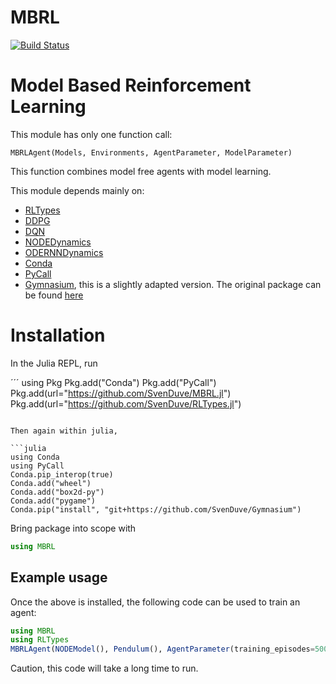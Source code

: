 # MBRL

[![Build Status](https://github.com/SvenDuve/MBRL.jl/actions/workflows/CI.yml/badge.svg?branch=main)](https://github.com/SvenDuve/MBRL.jl/actions/workflows/CI.yml?query=branch%3Amain)


# Model Based Reinforcement Learning 

This module has only one function call:

```
MBRLAgent(Models, Environments, AgentParameter, ModelParameter)
```

This function combines model free agents with model learning. 

This module depends mainly on:

- [RLTypes](https://github.com/SvenDuve/RLTypes.jl)
- [DDPG](https://github.com/SvenDuve/DDPG.jl)
- [DQN](https://github.com/SvenDuve/DQN.jl)
- [NODEDynamics](https://github.com/SvenDuve/NODEDynamics.jl)
- [ODERNNDynamics](https://github.com/SvenDuve/ODERNNDynamics.jl)
- [Conda](https://github.com/JuliaPy/Conda.jl)
- [PyCall](https://github.com/JuliaPy/PyCall.jl)
- [Gymnasium](https://github.com/SvenDuve/Gymnasium), this is a slightly adapted version. The original package can be found [here](https://github.com/Farama-Foundation/Gymnasium)

# Installation

In the Julia REPL, run

´´´
using Pkg
Pkg.add("Conda")
Pkg.add("PyCall")
Pkg.add(url="https://github.com/SvenDuve/MBRL.jl")
Pkg.add(url="https://github.com/SvenDuve/RLTypes.jl")
```

Then again within julia,

```julia
using Conda
using PyCall
Conda.pip_interop(true)
Conda.add("wheel")
Conda.add("box2d-py")
Conda.add("pygame")
Conda.pip("install", "git+https://github.com/SvenDuve/Gymnasium")
```


Bring package into scope with

```julia
using MBRL
```

## Example usage


Once the above is installed, the following code can be used to train an agent:

```julia
using MBRL
using RLTypes
MBRLAgent(NODEModel(), Pendulum(), AgentParameter(training_episodes=500), ModelParameter())
```

Caution, this code will take a long time to run.
